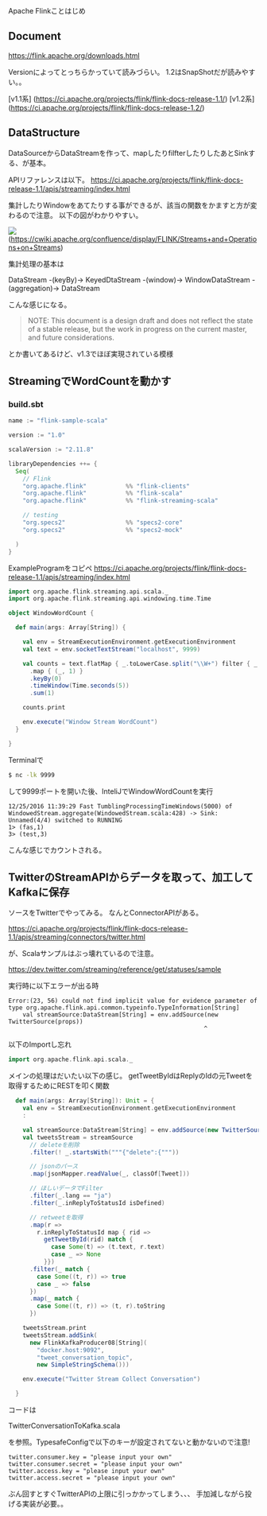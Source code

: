 Apache Flinkことはじめ

## Document
https://flink.apache.org/downloads.html

Versionによってとっちらかっていて読みづらい。
1.2はSnapShotだが読みやすい。。

[v1.1系] (https://ci.apache.org/projects/flink/flink-docs-release-1.1/)
[v1.2系] (https://ci.apache.org/projects/flink/flink-docs-release-1.2/)

## DataStructure
DataSourceからDataStreamを作って、mapしたりfilfterしたりしたあとSinkする、が基本。

APIリファレンスは以下。
https://ci.apache.org/projects/flink/flink-docs-release-1.1/apis/streaming/index.html

集計したりWindowをあてたりする事ができるが、該当の関数をかますと方が変わるので注意。
以下の図がわかりやすい。

![](https://cwiki.apache.org/confluence/download/attachments/58852962/streams.png?version=1&modificationDate=1435767286000&api=v2)
(https://cwiki.apache.org/confluence/display/FLINK/Streams+and+Operations+on+Streams)

集計処理の基本は

DataStream -(keyBy)-> KeyedDtaStream -(window)-> WindowDataStream -(aggregation)-> DataStream

こんな感じになる。

> NOTE: This document is a design draft and does not reflect the state of a stable release, but the work in progress on the current master, and future considerations.

とか書いてあるけど、v1.3でほぼ実現されている模様


## StreamingでWordCountを動かす

### build.sbt

```scala
name := "flink-sample-scala"

version := "1.0"

scalaVersion := "2.11.8"

libraryDependencies ++= {
  Seq(
    // Flink
    "org.apache.flink"           %% "flink-clients"                      % "1.1.4",
    "org.apache.flink"           %% "flink-scala"                        % "1.1.4",
    "org.apache.flink"           %% "flink-streaming-scala"              % "1.1.4",

    // testing
    "org.specs2"                 %% "specs2-core"                      % "2.4.15"         % "test",
    "org.specs2"                 %% "specs2-mock"                      % "2.4.15"         % "test"

  )
}
```

ExampleProgramをコピペ
https://ci.apache.org/projects/flink/flink-docs-release-1.1/apis/streaming/index.html

```scala
import org.apache.flink.streaming.api.scala._
import org.apache.flink.streaming.api.windowing.time.Time

object WindowWordCount {

  def main(args: Array[String]) {

    val env = StreamExecutionEnvironment.getExecutionEnvironment
    val text = env.socketTextStream("localhost", 9999)

    val counts = text.flatMap { _.toLowerCase.split("\\W+") filter { _.nonEmpty } }
      .map { (_, 1) }
      .keyBy(0)
      .timeWindow(Time.seconds(5))
      .sum(1)

    counts.print

    env.execute("Window Stream WordCount")
  }

}
```


Terminalで

```sh
$ nc -lk 9999
```

して9999ポートを開いた後、InteliJでWindowWordCountを実行

```
12/25/2016 11:39:29	Fast TumblingProcessingTimeWindows(5000) of WindowedStream.aggregate(WindowedStream.scala:428) -> Sink: Unnamed(4/4) switched to RUNNING 
1> (fas,1)
3> (test,3)
```

こんな感じでカウントされる。

## TwitterのStreamAPIからデータを取って、加工してKafkaに保存
ソースをTwitterでやってみる。
なんとConnectorAPIがある。

https://ci.apache.org/projects/flink/flink-docs-release-1.1/apis/streaming/connectors/twitter.html

が、Scalaサンプルはぶっ壊れているので注意。

https://dev.twitter.com/streaming/reference/get/statuses/sample

実行時に以下エラーが出る時

```
Error:(23, 56) could not find implicit value for evidence parameter of type org.apache.flink.api.common.typeinfo.TypeInformation[String]
    val streamSource:DataStream[String] = env.addSource(new TwitterSource(props))
                                                       ^
```

以下のImportし忘れ

```scala
import org.apache.flink.api.scala._
```

メインの処理はだいたい以下の感じ。
getTweetByIdはReplyのIdの元Tweetを取得するためにRESTを叩く関数

```scala
  def main(args: Array[String]): Unit = {
    val env = StreamExecutionEnvironment.getExecutionEnvironment
    :

    val streamSource:DataStream[String] = env.addSource(new TwitterSource(props))
    val tweetsStream = streamSource
      // deleteを削除
      .filter(! _.startsWith("""{"delete":{"""))

      // jsonのパース
      .map(jsonMapper.readValue(_, classOf[Tweet]))

      // ほしいデータでFilter
      .filter(_.lang == "ja")
      .filter(_.inReplyToStatusId isDefined)

      // retweetを取得
      .map(r =>
        r.inReplyToStatusId map { rid =>
          getTweetById(rid) match {
            case Some(t) => (t.text, r.text)
            case _ => None
          }})
      .filter(_ match {
        case Some((t, r)) => true
        case _ => false
      })
      .map(_ match {
        case Some((t, r)) => (t, r).toString
      })

    tweetsStream.print
    tweetsStream.addSink(
      new FlinkKafkaProducer08[String](
        "docker.host:9092",
        "tweet_conversation_topic",
        new SimpleStringSchema()))

    env.execute("Twitter Stream Collect Conversation")

  }
```

コードは

TwitterConversationToKafka.scala

を参照。TypesafeConfigで以下のキーが設定されてないと動かないので注意!

```
twitter.consumer.key = "please input your own"
twitter.consumer.secret = "please input your own"
twitter.access.key = "please input your own"
twitter.access.secret = "please input your own"
```

ぶん回すとすぐTwitterAPIの上限に引っかかってしまう、、、
手加減しながら投げる実装が必要。。
